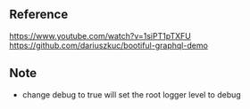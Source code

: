 Reference
---

https://www.youtube.com/watch?v=1siPT1pTXFU
https://github.com/dariuszkuc/bootiful-graphql-demo

Note
---

- change debug to true will set the root logger level to debug
